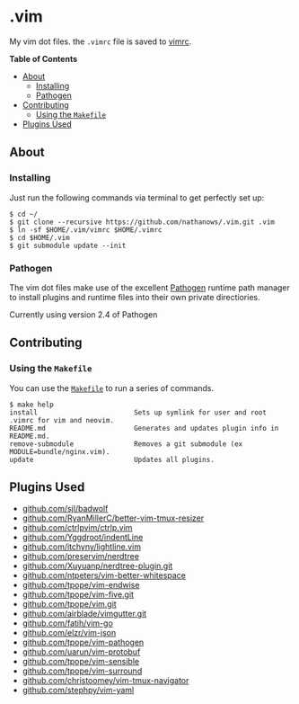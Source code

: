 .vim
====

My vim dot files. the `.vimrc` file is saved to [vimrc](https://github.com/nathanows/.vim/blob/master/vimrc).

**Table of Contents**

<!-- toc -->

- [About](#about)
  * [Installing](#installing)
  * [Pathogen](#pathogen)
- [Contributing](#contributing)
  * [Using the `Makefile`](#using-the-makefile)
- [Plugins Used](#plugins-used)

<!-- tocstop -->

## About

### Installing

Just run the following commands via terminal to get perfectly set up:

```console
$ cd ~/
$ git clone --recursive https://github.com/nathanows/.vim.git .vim
$ ln -sf $HOME/.vim/vimrc $HOME/.vimrc
$ cd $HOME/.vim
$ git submodule update --init
```

### Pathogen
The vim dot files make use of the excellent [Pathogen](https://github.com/tpope/vim-pathogen) runtime path manager to install plugins and runtime files into their own private directiories.

Currently using version 2.4 of Pathogen

## Contributing

### Using the `Makefile`

You can use the [`Makefile`](Makefile) to run a series of commands.

```console
$ make help
install                        Sets up symlink for user and root .vimrc for vim and neovim.
README.md                      Generates and updates plugin info in README.md.
remove-submodule               Removes a git submodule (ex MODULE=bundle/nginx.vim).
update                         Updates all plugins.
```

## Plugins Used
* [github.com/sjl/badwolf](https://github.com/sjl/badwolf.git)
* [github.com/RyanMillerC/better-vim-tmux-resizer](https://github.com/RyanMillerC/better-vim-tmux-resizer.git)
* [github.com/ctrlpvim/ctrlp.vim](https://github.com/ctrlpvim/ctrlp.vim.git)
* [github.com/Yggdroot/indentLine](https://github.com/Yggdroot/indentLine.git)
* [github.com/itchyny/lightline.vim](https://github.com/itchyny/lightline.vim.git)
* [github.com/preservim/nerdtree](https://github.com/preservim/nerdtree.git)
* [github.com/Xuyuanp/nerdtree-plugin.git](https://github.com/Xuyuanp/nerdtree-git-plugin.git)
* [github.com/ntpeters/vim-better-whitespace](https://github.com/ntpeters/vim-better-whitespace.git)
* [github.com/tpope/vim-endwise](https://github.com/tpope/vim-endwise.git)
* [github.com/tpope/vim-five.git](https://github.com/tpope/vim-fugitive.git)
* [github.com/tpope/vim.git](https://github.com/tpope/vim-git.git)
* [github.com/airblade/vimgutter.git](https://github.com/airblade/vim-gitgutter.git)
* [github.com/fatih/vim-go](https://github.com/fatih/vim-go.git)
* [github.com/elzr/vim-json](https://github.com/elzr/vim-json.git)
* [github.com/tpope/vim-pathogen](https://github.com/tpope/vim-pathogen.git)
* [github.com/uarun/vim-protobuf](https://github.com/uarun/vim-protobuf.git)
* [github.com/tpope/vim-sensible](https://github.com/tpope/vim-sensible.git)
* [github.com/tpope/vim-surround](https://github.com/tpope/vim-surround.git)
* [github.com/christoomey/vim-tmux-navigator](https://github.com/christoomey/vim-tmux-navigator.git)
* [github.com/stephpy/vim-yaml](https://github.com/stephpy/vim-yaml.git)
